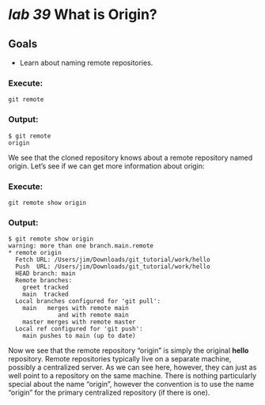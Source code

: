 # *lab 39* What is Origin?

## Goals

- Learn about naming remote repositories.

### **Execute:**

``` instructions
git remote
```

### **Output:**

``` sample
$ git remote
origin
```

We see that the cloned repository knows about a remote repository named
origin. Let’s see if we can get more information about origin:

### **Execute:**

``` instructions
git remote show origin
```

### **Output:**

``` sample
$ git remote show origin
warning: more than one branch.main.remote
* remote origin
  Fetch URL: /Users/jim/Downloads/git_tutorial/work/hello
  Push  URL: /Users/jim/Downloads/git_tutorial/work/hello
  HEAD branch: main
  Remote branches:
    greet tracked
    main  tracked
  Local branches configured for 'git pull':
    main   merges with remote main
              and with remote main
    master merges with remote master
  Local ref configured for 'git push':
    main pushes to main (up to date)
```

Now we see that the remote repository “origin” is simply the original
**hello** repository. Remote repositories typically live on a separate
machine, possibly a centralized server. As we can see here, however,
they can just as well point to a repository on the same machine. There
is nothing particularly special about the name “origin”, however the
convention is to use the name “origin” for the primary centralized
repository (if there is one).
